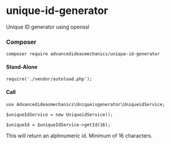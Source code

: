 # unique-id-generator
Unique ID generator using openssl

### Composer ###

`composer require advancedideasmechanics/unique-id-generator`

#### Stand-Alone ####

`require('./vendor/autoload.php');`

#### Call ####

`use Advancedideasmechanics\Uniqueisgenerator\UniqueidService;`

`$uniqueIdService = new UniqueidService();`

`$uniqueId = $uniqueIdService->getId(16);`

This will return an alphnumeric id. Minimum of 16 characters.
